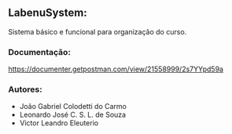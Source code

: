 ## LabenuSystem:
Sistema básico e funcional para organização do curso.

### Documentação:
https://documenter.getpostman.com/view/21558999/2s7YYpd59a

### Autores:
- João Gabriel Colodetti do Carmo
- Leonardo José C. S. L. de Souza
- Victor Leandro Eleuterio

